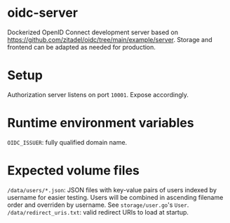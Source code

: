 # oidc-server

Dockerized OpenID Connect development server based on
https://github.com/zitadel/oidc/tree/main/example/server.
Storage and frontend can be adapted as needed for production.

# Setup

Authorization server listens on port `10001`. Expose accordingly.

# Runtime environment variables

`OIDC_ISSUER`: fully qualified domain name.

# Expected volume files

`/data/users/*.json`: JSON files with key-value pairs of users indexed by
username for easier testing. Users will be combined in ascending
filename order and overriden by username. See `storage/user.go`'s `User`.
`/data/redirect_uris.txt`: valid redirect URIs to load at startup.
